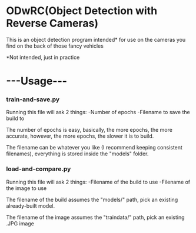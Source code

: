 # ODwRC(Object Detection with Reverse Cameras)
This is an object detection program intended\* for use on the cameras you find on the back of those fancy vehicles

\*Not intended, just in practice

# ---Usage---
### train-and-save.py
Running this file will ask 2 things:
-Number of epochs
-Filename to save the build to

The number of epochs is easy, basically, the more epochs, the more accurate, however, the more epochs, the slower it is to build.

The filename can be whatever you like (I recommend keeping consistent filenames), everything is stored inside the "models" folder.

### load-and-compare.py
Running this file will ask 2 things:
-Filename of the build to use
-Filename of the image to use

The filename of the build assumes the "models/" path, pick an existing already-built model.

The filename of the image assumes the "traindata/" path, pick an existing .JPG image
